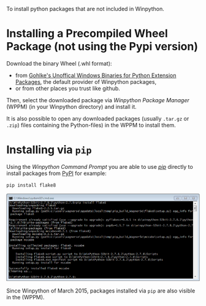 To install python packages that are not included in Winpython.

# Installing a Precompiled Wheel Package (not using the Pypi version)

Download the binary Wheel (.whl format):
- from [Gohlke's Unoffical Windows Binaries for Python Extension Packages](http://www.lfd.uci.edu/~gohlke/pythonlibs/), the default provider of Winpython packages,
- or from other places you trust like github. 

Then, select the downloaded package via *Winpython Package Manager* (WPPM) (in your Winpython directory) and install it.

It is also possible to open any downloaded packages (usually `.tar.gz` or `.zip`) files containing the Python-files) in the WPPM to install them.


# Installing via `pip`

Using the *Winpython Command Prompt* you are able to use [*pip*](https://pip.readthedocs.org/en/latest/) directly to install packages from [PyPI](http://pypi.python.org/) for example:

```bash
pip install flake8
```

![pip Screenshot](images/pip-install.png)

Since Winpython of March 2015, packages installed via `pip` are also visible in the (WPPM).